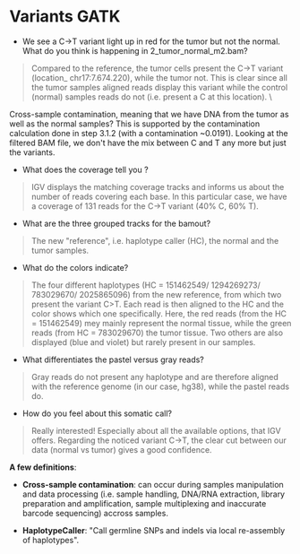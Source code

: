 # Variants GATK 

* We see a C→T variant light up in red for the tumor but not the normal. What do you think is happening in 2_tumor_normal_m2.bam?
> Compared to the reference, the tumor cells present the C→T variant (location_ chr17:7.674.220), while the tumor not. This is clear since all the tumor samples aligned reads display this variant while the control (normal) samples reads do not (i.e. present a C at this location). \

Cross-sample contamination, meaning that we have DNA from the tumor as well as the normal samples? This is supported by the contamination calculation done in step 3.1.2 (with a contamination ~0.0191). Looking at the filtered BAM file, we don't have the mix between C and T any more but just the variants.

* What does the coverage tell you ? 
> IGV displays the matching coverage tracks and informs us about the number of reads covering each base. In this particular case, we have a coverage of 131 reads for the C→T variant (40% C, 60% T). 

*  What are the three grouped tracks for the bamout? 
> The new "reference", i.e. haplotype caller (HC), the normal and the tumor samples. 

* What do the colors indicate?
> The four different haplotypes (HC = 151462549/ 1294269273/ 783029670/ 2025865096) from the new reference, from which two present the variant C>T. Each read is then aligned to the HC and the color shows which one specifically. Here, the red reads (from the HC = 151462549) mey mainly represent the normal tissue, while the green reads (from HC = 783029670) the tumor tissue. Two others are also displayed (blue and violet) but rarely present in our samples. 

* What differentiates the pastel versus gray reads?
> Gray reads do not present any haplotype and are therefore aligned with the reference genome (in our case, hg38), while the pastel reads do. 

* How do you feel about this somatic call?
> Really interested! Especially about all the available options, that IGV offers. Regarding the noticed variant C→T, the clear cut between our data (normal vs tumor) gives a good confidence. 

**A few definitions**: 
* **Cross-sample contamination**: can occur during samples manipulation and data processing (i.e. sample handling, DNA/RNA extraction, library preparation and amplification, sample multiplexing and inaccurate barcode sequencing) 
accross samples. 

* **HaplotypeCaller**: "Call germline SNPs and indels via local re-assembly of haplotypes". 
